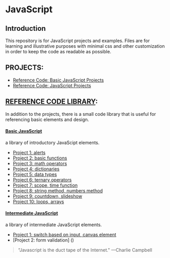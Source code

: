 # JavaScript

## Introduction
This repository is for JavaScript projects and examples. Files are for learning and illustrative purposes with minimal css and other customization in order to keep the code as readable as possible. 

## PROJECTS:
- [Reference Code: Basic JavaScript Projects](https://github.com/serengetijade/JavaScript)
- [Reference Code: JavaScript Projects](https://github.com/serengetijade/HTMLandCSS/tree/main/projects/Bootstrap4Project)

## [REFERENCE CODE LIBRARY](https://github.com/serengetijade/HTMLandCSS/tree/main/html):
In addition to the projects, there is a small code library that is useful for referencing basic elements and design. 
#### [Basic JavaScript](https://github.com/serengetijade/JavaScript)
a library of introductory JavaScipt elements. 
- [Project 1: alerts](https://github.com/serengetijade/JavaScript/tree/main/Basic-JavaScript-Projects/Project1-expressions-alert)
- [Project 2: basic functions](https://github.com/serengetijade/JavaScript/tree/main/Basic-JavaScript-Projects/Project2-functions)
- [Project 3: math operators](https://github.com/serengetijade/JavaScript/tree/main/Basic-JavaScript-Projects/Project3-math-operators)
- [Project 4: dictionaries](https://github.com/serengetijade/JavaScript/tree/main/Basic-JavaScript-Projects/Project4-dictionaries)
- [Project 5: data types](https://github.com/serengetijade/JavaScript/tree/main/Basic-JavaScript-Projects/Project5-type)
- [Project 6: ternary operators](https://github.com/serengetijade/JavaScript/tree/main/Basic-JavaScript-Projects/Project6-ternary-operators-constructors)
- [Project 7: scope, time function](https://github.com/serengetijade/JavaScript/tree/main/Basic-JavaScript-Projects/Project7-scope-time-function)
- [Project 8: string method, numbers method](https://github.com/serengetijade/JavaScript/tree/main/Basic-JavaScript-Projects/Project8-string-numbers-methods)
- [Project 9: countdown, slideshow](https://github.com/serengetijade/JavaScript/tree/main/Basic-JavaScript-Projects/Project9-countdown-slideshow)
- [Project 10: loops, arrays](https://github.com/serengetijade/JavaScript/tree/main/Basic-JavaScript-Projects/Project10-loops-arrays)

#### [Intermediate JavaScript](https://github.com/serengetijade/HTMLandCSS/tree/main/projects/Bootstrap4Project)
a library of intermediate JavaScript elements.
- [Project 1: switch based on input, canvas element]()
- [Project 2: form validation] ()

>“Javascript is the duct tape of the Internet."
—Charlie Campbell
